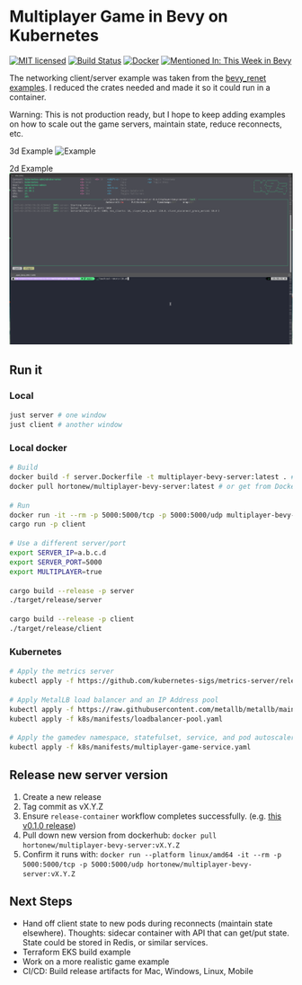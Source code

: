 # Multiplayer Game in Bevy on Kubernetes

[![MIT licensed][mit-badge]][mit-url]
[![Build Status][actions-badge]][actions-url]
[![Docker][docker-badge]][docker-url]
[![Mentioned In: This Week in Bevy][bevy-badge]][bevy-url]

[mit-badge]: https://img.shields.io/badge/license-MIT-blue.svg
[mit-url]: https://github.com/hortonew/multiplayer_bevy_k8s/blob/main/LICENSE
[actions-badge]: https://github.com/hortonew/multiplayer_bevy_k8s/actions/workflows/release-container.yml/badge.svg
[actions-url]: https://github.com/hortonew/multiplayer_bevy_k8s/actions
[docker-badge]: https://img.shields.io/badge/dockerhub-images-important.svg?logo=Docker&color=blue
[docker-url]: https://hub.docker.com/repository/docker/hortonew/multiplayer-bevy-server/general
[bevy-badge]: https://img.shields.io/badge/mentioned_in-this_week_in_bevy-5620FF
[bevy-url]: https://thisweekinbevy.com/issue/2025-02-24-occlusion-culling-procedural-generation-and-skyboxes

The networking client/server example was taken from the [bevy_renet examples](https://github.com/lucaspoffo/renet/tree/master/bevy_renet/examples).  I reduced the crates needed and made it so it could run in a container.

Warning: This is not production ready, but I hope to keep adding examples on how to scale out the game servers, maintain state, reduce reconnects, etc.

3d Example
![Example](/images/example.gif)

2d Example
![Example 2d](/images/example-2d.gif)

## Run it

### Local

```sh
just server # one window
just client # another window
```

### Local docker

```sh
# Build
docker build -f server.Dockerfile -t multiplayer-bevy-server:latest . # build it yourself
docker pull hortonew/multiplayer-bevy-server:latest # or get from Dockerhub

# Run
docker run -it --rm -p 5000:5000/tcp -p 5000:5000/udp multiplayer-bevy-server:latest
cargo run -p client

# Use a different server/port
export SERVER_IP=a.b.c.d
export SERVER_PORT=5000
export MULTIPLAYER=true

cargo build --release -p server
./target/release/server

cargo build --release -p client
./target/release/client
```

### Kubernetes

```sh
# Apply the metrics server
kubectl apply -f https://github.com/kubernetes-sigs/metrics-server/releases/latest/download/components.yaml

# Apply MetalLB load balancer and an IP Address pool
kubectl apply -f https://raw.githubusercontent.com/metallb/metallb/main/config/manifests/metallb-native.yaml
kubectl apply -f k8s/manifests/loadbalancer-pool.yaml

# Apply the gamedev namespace, statefulset, service, and pod autoscaler
kubectl apply -f k8s/manifests/multiplayer-game-service.yaml
```

## Release new server version

1. Create a new release
2. Tag commit as vX.Y.Z
3. Ensure `release-container` workflow completes successfully.  (e.g. [this v0.1.0 release](https://github.com/hortonew/multiplayer_bevy_k8s/actions/runs/13473852801))
4. Pull down new version from dockerhub: `docker pull hortonew/multiplayer-bevy-server:vX.Y.Z`
5. Confirm it runs with: `docker run --platform linux/amd64 -it --rm -p 5000:5000/tcp -p 5000:5000/udp hortonew/multiplayer-bevy-server:vX.Y.Z`

## Next Steps

- Hand off client state to new pods during reconnects (maintain state elsewhere).  Thoughts:  sidecar container with API that can get/put state.  State could be stored in Redis, or similar services.
- Terraform EKS build example
- Work on a more realistic game example
- CI/CD: Build release artifacts for Mac, Windows, Linux, Mobile
